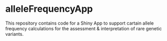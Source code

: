 # alleleFrequencyApp

This repository contains code for a Shiny App to support cartain allele frequency calculations for the assessment & interpretation of rare genetic variants.

